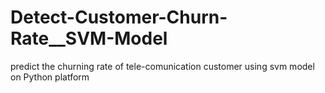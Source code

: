 # Detect-Customer-Churn-Rate__SVM-Model
predict the churning rate of tele-comunication customer using svm model on Python platform
